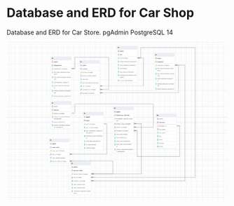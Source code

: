 # Database and ERD for Car Shop
Database and ERD for Car Store. pgAdmin PostgreSQL 14


![erd screenshot](https://raw.githubusercontent.com/n-eaton/car_store_erd/main/screen_cars.png?token=GHSAT0AAAAAABRRI34G2NK7EAKAX7Q5JMEMYRGN4VQ)
